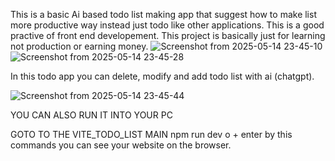 This is a basic Ai based todo list making app that suggest how to make list more productive way instead just todo like other applications.
This is a good practive of front end developement.
This project is basically just for learning not production or earning money.
![Screenshot from 2025-05-14 23-45-10](https://github.com/user-attachments/assets/de55cc61-0ce8-492f-8db8-d329ccd7cc46)
![Screenshot from 2025-05-14 23-45-28](https://github.com/user-attachments/assets/278621f0-51e2-45da-b473-dd91d59ed7ba)

In this todo app you can delete, modify and add todo list with ai (chatgpt).

![Screenshot from 2025-05-14 23-45-44](https://github.com/user-attachments/assets/321037e6-87cf-482a-807d-0235c54d7bb6)


YOU CAN ALSO RUN IT INTO YOUR PC 

GOTO TO THE VITE_TODO_LIST MAIN 
npm run dev 
o + enter 
by this commands you can see your website on the browser.
